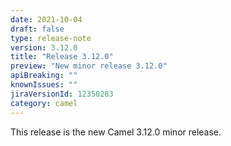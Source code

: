 ```yaml
---
date: 2021-10-04
draft: false
type: release-note
version: 3.12.0
title: "Release 3.12.0"
preview: "New minor release 3.12.0"
apiBreaking: ""
knownIssues: ""
jiraVersionId: 12350283
category: camel
---
```


This release is the new Camel 3.12.0 minor release.
